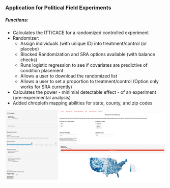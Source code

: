 ### Application for Political Field Experiments 

##### Functions:
* Calculates the ITT/CACE for a randomized controlled experiment
* Randomizer: 
    + Assign individuals (with unique ID) into treatment/control (or placebo) 
    + Blocked Randomization and SRA options available (with balance checks)
    + Runs logistic regression to see if covariates are predictive of condition placement
    + Allows a user to download the randomized list
    + Allows a user to set a proportion to treatment/control (Option only works for SRA currently)
* Calculates the power - minimial detectable effect - of an experiment (pre-experimental analysis)
* Added chropleth mapping abilities for state, county, and zip codes

![alt tag](https://github.com/jwyatt85/field_experiments/blob/master/data/mapping_pic.png)




